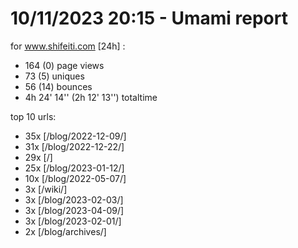 # 10/11/2023 20:15 - Umami report
for www.shifeiti.com [24h] :

 - 164 (0) page views
 - 73 (5) uniques
 - 56 (14) bounces
 - 4h 24' 14'' (2h 12' 13'') totaltime


top 10 urls:
 - 35x [/blog/2022-12-09/]
 - 31x [/blog/2022-12-22/]
 - 29x [/]
 - 25x [/blog/2023-01-12/]
 - 10x [/blog/2022-05-07/]
 - 3x [/wiki/]
 - 3x [/blog/2023-02-03/]
 - 3x [/blog/2023-04-09/]
 - 3x [/blog/2023-02-01/]
 - 2x [/blog/archives/]


